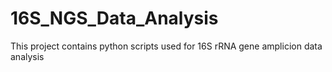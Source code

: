# 16S_NGS_Data_Analysis
This project contains python scripts used for 16S rRNA gene amplicion data analysis
